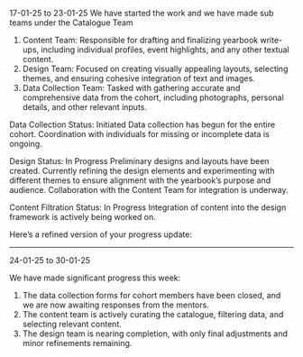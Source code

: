 17-01-25 to 23-01-25
We have started the work and we have made sub teams under the Catalogue Team

1. Content Team: Responsible for drafting and finalizing yearbook write-ups, including individual profiles, event highlights, and any other textual content.
2. Design Team: Focused on creating visually appealing layouts, selecting themes, and ensuring cohesive integration of text and images.
3. Data Collection Team: Tasked with gathering accurate and comprehensive data from the cohort, including photographs, personal details, and other relevant inputs.

Data Collection
Status: Initiated
Data collection has begun for the entire cohort.
Coordination with individuals for missing or incomplete data is ongoing.

Design
Status: In Progress
Preliminary designs and layouts have been created.
Currently refining the design elements and experimenting with different themes to ensure alignment with the yearbook’s purpose and audience.
Collaboration with the Content Team for integration is underway.

Content Filtration
Status: In Progress
Integration of content into the design framework is actively being worked on.

Here’s a refined version of your progress update:  

---

24-01-25 to 30-01-25

We have made significant progress this week:  

1. The data collection forms for cohort members have been closed, and we are now awaiting responses from the mentors.  
2. The content team is actively curating the catalogue, filtering data, and selecting relevant content.  
3. The design team is nearing completion, with only final adjustments and minor refinements remaining.  



